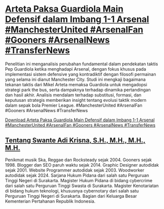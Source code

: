 # [Arteta Paksa Guardiola Main Defensif dalam Imbang 1-1 Arsenal #ManchesterUnited #ArsenalFan #Gooners #ArsenalNews #TransferNews](https://swanteadikrisna.com/arsenal/website/54/arteta-paksa-guardiola-main-defensif-dlm-imbang-1-1-arsenal/)

Penelitian ini menganalisis perubahan fundamental dalam pendekatan taktis Pep Guardiola ketika menghadapi Arsenal, dengan fokus khusus pada implementasi sistem defensive yang kontradiktif dengan filosofi permainan yang selama ini dianut Manchester City. Studi ini mengkaji bagaimana tekanan taktis dari Mikel Arteta memaksa Guardiola untuk mengadopsi strategi park the bus, serta dampaknya terhadap dinamika pertandingan dan hasil akhir. Analisis mendalam terhadap substitusi, formasi, dan keputusan strategis memberikan insight tentang evolusi taktik modern dalam sepak bola Premier League. #ManchesterUnited #ArsenalFan #Gooners #ArsenalNews #TransferNews 

[Download Arteta Paksa Guardiola Main Defensif dalam Imbang 1-1 Arsenal #ManchesterUnited #ArsenalFan #Gooners #ArsenalNews #TransferNews](https://swanteadikrisna.com/arsenal/website/54/arteta-paksa-guardiola-main-defensif-dlm-imbang-1-1-arsenal/)


## [Tentang Swante Adi Krisna, S.H., M.H., M.H., M.H.](https://swanteadikrisna.com/)

Penikmat musik Ska, Reggae dan Rocksteady sejak 2004. Gooners sejak 1998. Blogger dan SEO paruh waktu sejak 2014. Graphic Designer autodidak sejak 2001. Website Programmer autodidak sejak 2003. Woodworker autodidak sejak 2024. Sarjana Hukum Pidana dari salah satu Perguruan Tinggi Negeri di Surakarta. Magister Hukum Pidana di bidang cybercrime dari salah satu Perguruan Tinggi Swasta di Surakarta. Magister Kenotariatan di bidang hukum teknologi, khususnya cybernotary dari salah satu Perguruan Tinggi Negeri di Surakarta. Bagian dari Keluarga Besar Kementerian Pertahanan Republik Indonesia.